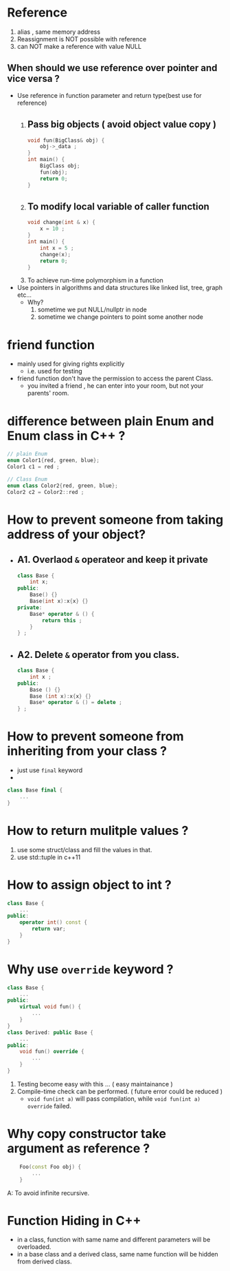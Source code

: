 
# Reference

1. alias , same memory address
2. Reassignment is NOT possible with reference
3. can NOT make a reference with value NULL

## When should we use reference over pointer and vice versa ?

- Use reference in function parameter and return type(best use for reference)
    1. Pass big objects ( avoid object value copy )
        - 
        ```cpp
        void fun(BigClass& obj) {
            obj->_data ;
        }
        int main() {
            BigClass obj;
            fun(obj);
            return 0;
        }
        ```
    2. To modify local variable of caller function 
        - 
        ```cpp
        void change(int & x) {
            x = 10 ;
        }
        int main() {
            int x = 5 ;
            change(x); 
            return 0;
        }
        ```
    3. To achieve run-time polymorphism in a function
- Use pointers in algorithms and data structures like linked list, tree, graph etc...
    - Why?
        1. sometime we put NULL/nullptr in node
        2. sometime we change pointers to point some another node


# friend function

- mainly used for giving rights explicitly 
    - i.e. used for testing 
- friend function don't have the permission to access the parent Class.
    - you invited a friend , he can enter into your room, but not your parents' room.

# difference between plain Enum and Enum class in C++ ?

```cpp
// plain Enum
enum Color1{red, green, blue};
Color1 c1 = red ;
```

```cpp
// Class Enum
enum class Color2{red, green, blue};
Color2 c2 = Color2::red ;
```

# How to prevent someone from taking address of your object?

- A1. Overlaod `&` operateor and keep it private
    - 
    ```cpp
    class Base {
        int x; 
    public:
        Base() {}
        Base(int x):x{x} {} 
    private:
        Base* operator & () {
            return this ;
        }
    } ;
    ```
- A2. Delete `&` operator from you class.
    - 
    ```cpp
    class Base {
        int x ;
    public:
        Base () {} 
        Base (int x):x{x} {}
        Base* operator & () = delete ;
    } ;
    ```

# How to prevent someone from inheriting from your class ?

- just use `final` keyword 
- 
```cpp
class Base final {
    ...
}
```

# How to return mulitple values ?

1. use some struct/class and fill the values in that.
2. use std::tuple in c++11


# How to assign object to int ?

```cpp
class Base {
    ...
public:
    operator int() const {
        return var; 
    }
}
```

# Why use `override` keyword ?

```cpp
class Base {
    ...
public:
    virtual void fun() {
        ...
    }
}
class Derived: public Base {
    ...
public:
    void fun() override {
        ...
    }
}
```

1. Testing become easy with this ... ( easy maintainance )
2. Compile-time check can be performed. ( future error could be reduced )
    - `void fun(int a)` will pass compilation,  while `void fun(int a) override` failed.


# Why copy constructor take argument as reference ?

```cpp
    Foo(const Foo obj) {
        ...
    }
```

A: To avoid infinite recursive.


# Function Hiding in C++

- in a class, function with same name and different parameters will be overloaded.
- in a base class and a derived class,  same name function will be hidden from derived class.




